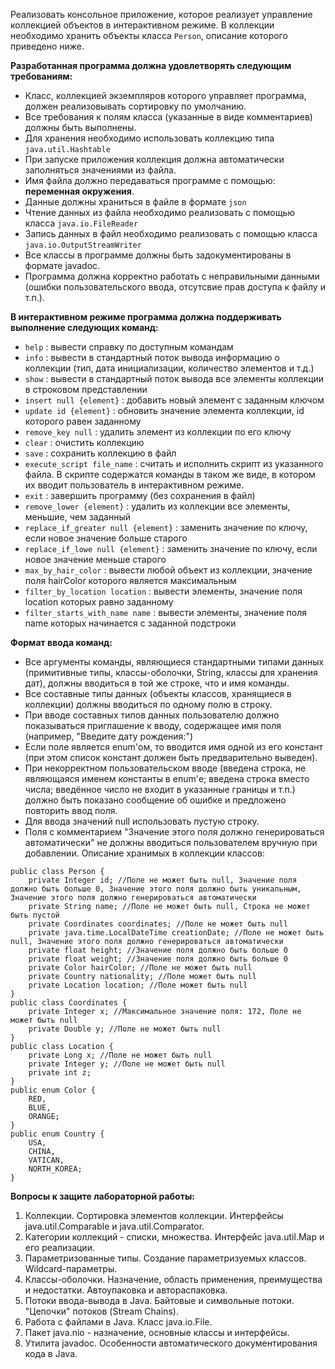 
Реализовать консольное приложение, которое реализует управление коллекцией объектов в интерактивном режиме. В коллекции необходимо хранить объекты класса `Person`, описание которого приведено ниже.

**Разработанная программа должна удовлетворять следующим требованиям:**

* Класс, коллекцией экземпляров которого управляет программа, должен реализовывать сортировку по умолчанию.
* Все требования к полям класса (указанные в виде комментариев) должны быть выполнены.
* Для хранения необходимо использовать коллекцию типа `java.util.Hashtable`
* При запуске приложения коллекция должна автоматически заполняться значениями из файла.
* Имя файла должно передаваться программе с помощью: **переменная окружения**.
* Данные должны храниться в файле в формате `json`
* Чтение данных из файла необходимо реализовать с помощью класса `java.io.FileReader`
* Запись данных в файл необходимо реализовать с помощью класса `java.io.OutputStreamWriter`
* Все классы в программе должны быть задокументированы в формате javadoc.
* Программа должна корректно работать с неправильными данными (ошибки пользовательского ввода, отсутсвие прав доступа к файлу и т.п.).  

**В интерактивном режиме программа должна поддерживать выполнение следующих команд:**

* `help` : вывести справку по доступным командам
* `info` : вывести в стандартный поток вывода информацию о коллекции (тип, дата инициализации, количество элементов и т.д.)
* `show` : вывести в стандартный поток вывода все элементы коллекции в строковом представлении
* `insert null {element}` : добавить новый элемент с заданным ключом
* `update id {element}` : обновить значение элемента коллекции, id которого равен заданному
* `remove_key null` : удалить элемент из коллекции по его ключу
* `clear` : очистить коллекцию
* `save` : сохранить коллекцию в файл
* `execute_script file_name` : считать и исполнить скрипт из указанного файла. В скрипте содержатся команды в таком же виде, в котором их вводит пользователь в интерактивном режиме.
* `exit` : завершить программу (без сохранения в файл)
* `remove_lower {element}` : удалить из коллекции все элементы, меньшие, чем заданный
* `replace_if_greater null {element}` : заменить значение по ключу, если новое значение больше старого
* `replace_if_lowe null {element}` : заменить значение по ключу, если новое значение меньше старого
* `max_by_hair_color` : вывести любой объект из коллекции, значение поля hairColor которого является максимальным
* `filter_by_location location` : вывести элементы, значение поля location которых равно заданному
* `filter_starts_with_name name` : вывести элементы, значение поля name которых начинается с заданной подстроки  

**Формат ввода команд:**

* Все аргументы команды, являющиеся стандартными типами данных (примитивные типы, классы-оболочки, String, классы для хранения дат), должны вводиться в той же строке, что и имя команды.
* Все составные типы данных (объекты классов, хранящиеся в коллекции) должны вводиться по одному полю в строку.
* При вводе составных типов данных пользователю должно показываться приглашение к вводу, содержащее имя поля (например, "Введите дату рождения:")
* Если поле является enum'ом, то вводится имя одной из его констант (при этом список констант должен быть предварительно выведен).
* При некорректном пользовательском вводе (введена строка, не являющаяся именем константы в enum'е; введена строка вместо числа; введённое число не входит в указанные границы и т.п.) должно быть показано сообщение об ошибке и предложено повторить ввод поля.
* Для ввода значений null использовать пустую строку.
* Поля с комментарием "Значение этого поля должно генерироваться автоматически" не должны вводиться пользователем вручную при добавлении.
Описание хранимых в коллекции классов:

```
public class Person {
    private Integer id; //Поле не может быть null, Значение поля должно быть больше 0, Значение этого поля должно быть уникальным, Значение этого поля должно генерироваться автоматически
    private String name; //Поле не может быть null, Строка не может быть пустой
    private Coordinates coordinates; //Поле не может быть null
    private java.time.LocalDateTime creationDate; //Поле не может быть null, Значение этого поля должно генерироваться автоматически
    private float height; //Значение поля должно быть больше 0
    private float weight; //Значение поля должно быть больше 0
    private Color hairColor; //Поле не может быть null
    private Country nationality; //Поле может быть null
    private Location location; //Поле может быть null
}
public class Coordinates {
    private Integer x; //Максимальное значение поля: 172, Поле не может быть null
    private Double y; //Поле не может быть null
}
public class Location {
    private Long x; //Поле не может быть null
    private Integer y; //Поле не может быть null
    private int z;
}
public enum Color {
    RED,
    BLUE,
    ORANGE;
}
public enum Country {
    USA,
    CHINA,
    VATICAN,
    NORTH_KOREA;
}
```

**Вопросы к защите лабораторной работы:**

1. Коллекции. Сортировка элементов коллекции. Интерфейсы java.util.Comparable и java.util.Comparator.
2. Категории коллекций - списки, множества. Интерфейс java.util.Map и его реализации.
3. Параметризованные типы. Создание параметризуемых классов. Wildcard-параметры.
4. Классы-оболочки. Назначение, область применения, преимущества и недостатки. Автоупаковка и автораспаковка.
5. Потоки ввода-вывода в Java. Байтовые и символьные потоки. "Цепочки" потоков (Stream Chains).
6. Работа с файлами в Java. Класс java.io.File.
7. Пакет java.nio - назначение, основные классы и интерфейсы.
8. Утилита javadoc. Особенности автоматического документирования кода в Java.


